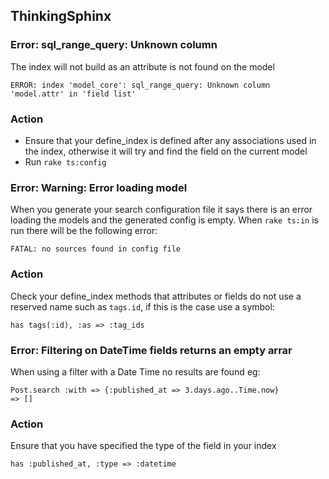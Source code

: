 ThinkingSphinx
--------------

### Error: sql_range_query: Unknown column
The index will not build as an attribute is not found on the model

    ERROR: index 'model_core': sql_range_query: Unknown column 'model.attr' in 'field list'
    
### Action
* Ensure that your define_index is defined after any associations used in the
index, otherwise it will try and find the field on the current model
* Run `rake ts:config`

### Error: Warning: Error loading model
When you generate your search configuration file it says there is an error 
loading the models and the generated config is empty. When `rake ts:in`
is run there will be the following error:
    
	FATAL: no sources found in config file
	
### Action
Check your define_index methods that attributes or fields do not use a 
reserved name such as `tags.id`, if this is the case use a symbol:

    has tags(:id), :as => :tag_ids

### Error: Filtering on DateTime fields returns an empty arrar
When using a filter with a Date Time no results are found eg:

    Post.search :with => {:published_at => 3.days.ago..Time.now}
    => []

### Action
Ensure that you have specified the type of the field in your index
    
    has :published_at, :type => :datetime
    